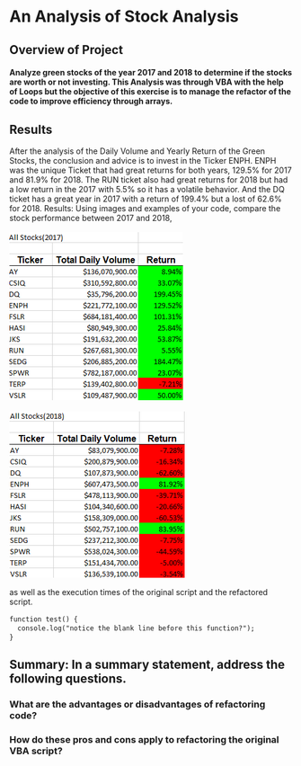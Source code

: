 # An Analysis of Stock Analysis

## Overview of Project
#### Analyze green stocks of the year 2017 and 2018 to determine if the stocks are worth or not investing. This Analysis was through VBA with the help of Loops but the objective of this exercise is to manage the refactor of the code to improve efficiency through arrays.

## Results
After the analysis of the Daily Volume and Yearly Return of the Green Stocks, the conclusion and advice is to invest in the Ticker ENPH.
ENPH was the unique Ticket that had great returns for both years, 129.5% for 2017 and 81.9% for 2018.
The RUN ticket also had great returns for 2018 but had a low return in the 2017 with 5.5% so it has a volatile behavior. 
And the DQ ticket has a great year in 2017 with a return of 199.4% but a lost of 62.6% for 2018.
Results: Using images and examples of your code, compare the stock performance between 2017 and 2018,
<br/><br/> ![2017](https://github.com/KarlaPerezR/stock-analysis/blob/main/Resources/2017.png)
<br/><br/> ![2018](https://github.com/KarlaPerezR/stock-analysis/blob/main/Resources/2018.png)

as well as the execution times of the original script and the refactored script.

```
function test() {
  console.log("notice the blank line before this function?");
}

```
## Summary: In a summary statement, address the following questions.
### What are the advantages or disadvantages of refactoring code?
### How do these pros and cons apply to refactoring the original VBA script?
